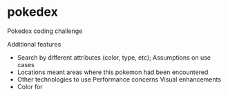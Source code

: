 # pokedex

Pokedex coding challenge

Additional features

- Search by different attributes (color, type, etc);
  Assumptions on use cases
- Locations meant areas where this pokemon had been encountered
- Other technologies to use
  Performance concerns
  Visual enhancements
- Color for
